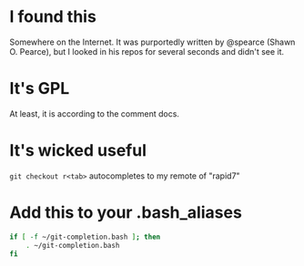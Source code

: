 # I found this

Somewhere on the Internet. It was purportedly written by @spearce (Shawn
O. Pearce), but I looked in his repos for several seconds and didn't see
it.

# It's GPL

At least, it is according to the comment docs.

# It's wicked useful

`git checkout r<tab>` autocompletes to my remote of "rapid7"

# Add this to your .bash_aliases

````bash
if [ -f ~/git-completion.bash ]; then
    . ~/git-completion.bash
fi
````
